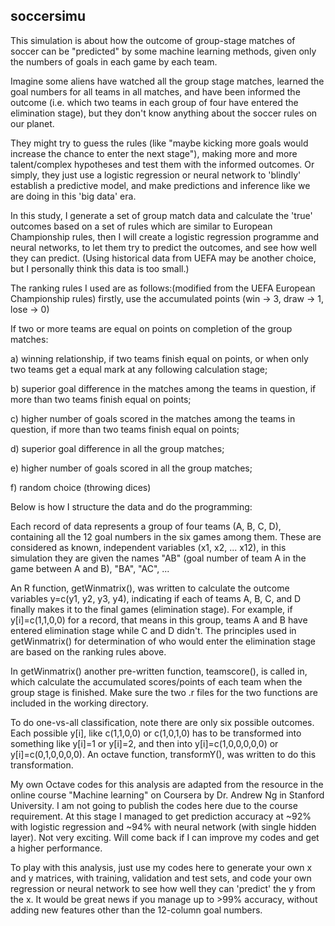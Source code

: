 ## soccersimu

This simulation is about how the outcome of group-stage matches of soccer can be "predicted" by some machine learning methods, given only the numbers of goals in each game by each team.

Imagine some aliens have watched all the group stage matches, learned the goal numbers for all teams in all matches,
and have been informed the outcome (i.e. which two teams in each group of four have entered the elimination stage),
but they don't know anything about the soccer rules on our planet.

They might try to guess the rules (like "maybe kicking more goals would increase the chance to enter the next stage"), making more and more talent/complex hypotheses and test them with the informed outcomes. Or simply, they just use a logistic regression or neural network to 'blindly' establish a predictive model, and make predictions and inference like we are doing in this 'big data' era.

In this study, I generate a set of group match data and calculate the 'true' outcomes based on a set of rules which are similar to European Championship rules, then I will create a logistic regression programme and neural networks, to let them try to predict the outcomes, and see how well they can predict. (Using historical data from UEFA may be another choice, but I personally think this data is too small.)

 The ranking rules I used are as follows:(modified from the UEFA European Championship rules)
 firstly, use the accumulated points (win -> 3, draw -> 1, lose -> 0)
 
 If two or more teams are equal on points on completion of the group matches:
 
 a) winning relationship, if two teams finish equal on points, or when only two teams get a equal mark at any following calculation stage;
 
 b) superior goal difference in the matches among the teams in question, if more than two teams finish equal on points;
 
 c) higher number of goals scored in the matches among the teams in question, if more than two teams finish equal on points;
 
 d) superior goal difference in all the group matches;
 
 e) higher number of goals scored in all the group matches;
 
 f) random choice (throwing dices)

Below is how I structure the data and do the programming:

Each record of data represents a group of four teams (A, B, C, D), containing all the 12 goal numbers in the six games among them.
These are considered as known, independent variables (x1, x2, ... x12), in this simulation they are given the names "AB" (goal number of team A in the game between A and B), "BA", "AC", ...

An R function, getWinmatrix(), was written to calculate the outcome variables y=c(y1, y2, y3, y4), indicating if
each of teams A, B, C, and D finally makes it to the final games (elimination stage).
For example, if y[i]=c(1,1,0,0) for a record, that means in this group, teams A and B have entered elimination stage while C and D didn't. The principles used in getWinmatrix() for determination of who would enter the elimination stage are based on the ranking rules above.

In getWinmatrix() another pre-written function, teamscore(), is called in, which calculate the accumulated scores/points of each team when the group stage is finished. Make sure the two .r files for the two functions are included in the working directory.

To do one-vs-all classification, note there are only six possible outcomes. Each possible y[i], like c(1,1,0,0) or c(1,0,1,0) has to be transformed into something like y[i]=1 or y[i]=2, and then into y[i]=c(1,0,0,0,0,0) or y[i]=c(0,1,0,0,0,0). An octave function, transformY(), was written to do this transformation.

My own Octave codes for this analysis are adapted from the resource in the online course "Machine learning" on Coursera by Dr. Andrew Ng in Stanford University. I am not going to publish the codes here due to the course requirement. At this stage I managed to get prediction accuracy at ~92% with logistic regression and ~94% with neural network (with single hidden layer). Not very exciting. Will come back if I can improve my codes and get a higher performance.

To play with this analysis, just use my codes here to generate your own x and y matrices, with training, validation and test sets, and code your own regression or neural network to see how well they can 'predict' the y from the x. It would be great news if you manage up to >99% accuracy, without adding new features other than the 12-column goal numbers.
